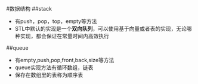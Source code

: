 #数据结构
##stack
* 有push，pop，top，empty等方法
* STL中默认的实现是一个**双向队列**，可以使用基于向量或者表的实现，无论哪种实现，都会保证在常量时间内高效执行

##queue
* 有empty,push,pop,front,back,size等方法
* queue实现方法有循环数组，链表
* 保存在数组里的表称为顺序表